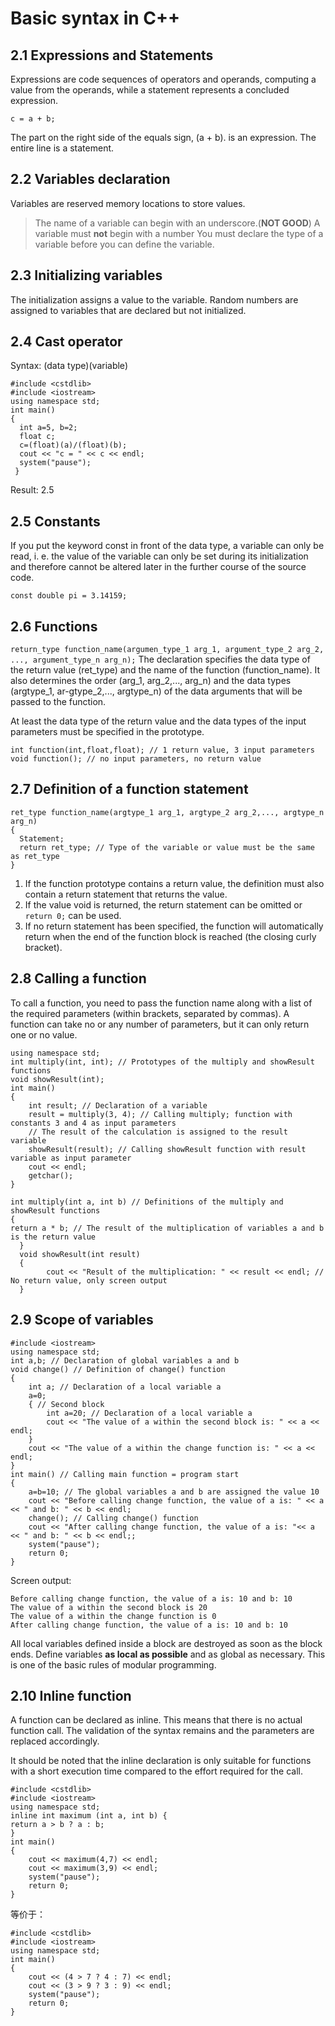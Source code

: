 # Basic syntax in C++
## 2.1 Expressions and Statements
Expressions are code sequences of operators and operands, computing a value from the operands, while a statement represents a concluded expression.

    c = a + b;
The part on the right side of the equals sign, (a + b). is an expression. The entire line is a statement.

## 2.2 Variables declaration
Variables are reserved memory locations to store values.
> The name of a variable can begin with an underscore.(**NOT GOOD**) 
> A variable must **not** begin with a number
> You must declare the type of a variable before you can define the variable.

## 2.3 Initializing variables
The initialization assigns a value to the variable.
Random numbers are assigned to variables that are declared but not initialized.

## 2.4 Cast operator
Syntax: (data type)(variable)

    #include <cstdlib>
    #include <iostream>
    using namespace std;
    int main()
    {
      int a=5, b=2;
      float c;
      c=(float)(a)/(float)(b);
      cout << "c = " << c << endl;
      system("pause");
     }
Result: 2.5

## 2.5 Constants
If you put the keyword const in front of the data type, a variable can only be read, i. e. the value of the variable can only be set during its initialization and therefore cannot be altered later in the further course of the source code.

    const double pi = 3.14159;

## 2.6 Functions
`return_type function_name(argumen_type_1 arg_1, argument_type_2 arg_2, ..., argument_type_n arg_n);`
The declaration specifies the data type of the return value (ret_type) and the name of the function (function_name). It also determines the order (arg_1, arg_2,..., arg_n) and the data types (argtype_1, ar-gtype_2,..., argtype_n) of the data arguments that will be passed to the function.

At least the data type of the return value and the data types of the input parameters must be specified in the prototype.

    int function(int,float,float); // 1 return value, 3 input parameters
    void function(); // no input parameters, no return value

## 2.7 Definition of a function statement
    ret_type function_name(argtype_1 arg_1, argtype_2 arg_2,..., argtype_n arg_n)
    {
      Statement;
      return ret_type; // Type of the variable or value must be the same as ret_type
    }
1. If the function prototype contains a return value, the definition must also contain a return statement that returns the value.
2. If the value void is returned, the return statement can be omitted or `return 0;` can be used.
3. If no return statement has been specified, the function will automatically return when the end of the function block is reached (the closing curly bracket).

## 2.8 Calling a function
To call a function, you need to pass the function name along with a list of the required parameters (within brackets, separated by commas). A function can take no or any number of parameters, but it can only return one or no value.
    
    using namespace std;
    int multiply(int, int); // Prototypes of the multiply and showResult functions
    void showResult(int);
    int main()
    {
        int result; // Declaration of a variable
        result = multiply(3, 4); // Calling multiply; function with constants 3 and 4 as input parameters
        // The result of the calculation is assigned to the result variable
        showResult(result); // Calling showResult function with result variable as input parameter
        cout << endl;
        getchar();
    }
	
    int multiply(int a, int b) // Definitions of the multiply and showResult functions
    {
    return a * b; // The result of the multiplication of variables a and b is the return value
	  }
	  void showResult(int result)
	  {
		    cout << "Result of the multiplication: " << result << endl; // No return value, only screen output
	  }

## 2.9 Scope of variables
    #include <iostream>
	using namespace std;
	int a,b; // Declaration of global variables a and b
	void change() // Definition of change() function
	{
		int a; // Declaration of a local variable a
		a=0;
		{ // Second block
			int a=20; // Declaration of a local variable a
			cout << "The value of a within the second block is: " << a << endl;
		}
		cout << "The value of a within the change function is: " << a << endl;
	}
	int main() // Calling main function = program start
	{
		a=b=10; // The global variables a and b are assigned the value 10
		cout << "Before calling change function, the value of a is: " << a << " and b: " << b << endl;
		change(); // Calling change() function
		cout << "After calling change function, the value of a is: "<< a << " and b: " << b << endl;;
		system("pause");
		return 0;
	}

Screen output:

	Before calling change function, the value of a is: 10 and b: 10
	The value of a within the second block is 20
	The value of a within the change function is 0
	After calling change function, the value of a is: 10 and b: 10

All local variables defined inside a block are destroyed as soon as the block ends.	
Define variables **as local as possible** and as global as necessary. This is one of the basic rules of modular programming.

## 2.10 Inline function
A function can be declared as inline. This means that there is no actual function call. The validation of the syntax remains and the parameters are replaced accordingly.

It should be noted that the inline declaration is only suitable for functions with a short execution time compared to the effort required for the call.

	#include <cstdlib>
	#include <iostream>
	using namespace std;
	inline int maximum (int a, int b) {
	return a > b ? a : b;
	}
	int main()
	{
		cout << maximum(4,7) << endl;
		cout << maximum(3,9) << endl;
		system("pause");
		return 0;
	}
等价于：

	#include <cstdlib>
	#include <iostream>
	using namespace std;
	int main()
	{
		cout << (4 > 7 ? 4 : 7) << endl;
		cout << (3 > 9 ? 3 : 9) << endl;
		system("pause");
		return 0;
	}
 	
